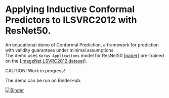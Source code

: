 # Applying Inductive Conformal Predictors to ILSVRC2012 with ResNet50.

An educational demo of Conformal Prediction, a framework for prediction with validity guarantees under minimal assumptions.    
The demo uses `Keras Applications` model for ResNet50 [[paper]](https://arxiv.org/abs/1512.03385) pre-trained on the [[ImageNet LSVRC2012 dataset]](http://link.springer.com/article/10.1007/s11263-015-0816-y).

CAUTION! Work in progress!

The demo can be run on BinderHub.
 
[![Binder](https://mybinder.org/badge_logo.svg)](https://mybinder.org/v2/gh/ptocca/ILSVRC2012_CP/master?urlpath=%2Fapps%2FILSRVC_CP-Demo.ipynb)


